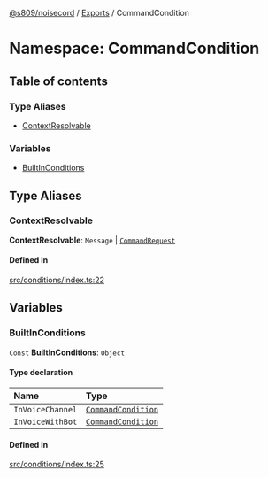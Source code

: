[@s809/noisecord](../README.md) / [Exports](../modules.md) / CommandCondition

# Namespace: CommandCondition

## Table of contents

### Type Aliases

- [ContextResolvable](CommandCondition.md#contextresolvable)

### Variables

- [BuiltInConditions](CommandCondition.md#builtinconditions)

## Type Aliases

### ContextResolvable

 **ContextResolvable**: `Message` \| [`CommandRequest`](../classes/CommandRequest.md)

#### Defined in

[src/conditions/index.ts:22](https://github.com/s809/noisecord/blob/9cb1c4e/src/conditions/index.ts#L22)

## Variables

### BuiltInConditions

 `Const` **BuiltInConditions**: `Object`

#### Type declaration

| Name | Type |
| :------ | :------ |
| `InVoiceChannel` | [`CommandCondition`](../interfaces/CommandCondition-1.md) |
| `InVoiceWithBot` | [`CommandCondition`](../interfaces/CommandCondition-1.md) |

#### Defined in

[src/conditions/index.ts:25](https://github.com/s809/noisecord/blob/9cb1c4e/src/conditions/index.ts#L25)

